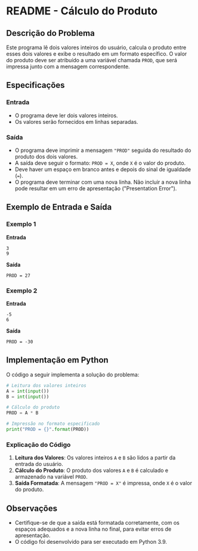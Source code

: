 # README - Cálculo do Produto

## Descrição do Problema
Este programa lê dois valores inteiros do usuário, calcula o produto entre esses dois valores e exibe o resultado em um formato específico. O valor do produto deve ser atribuído a uma variável chamada `PROD`, que será impressa junto com a mensagem correspondente.

## Especificações

### Entrada
- O programa deve ler dois valores inteiros.
- Os valores serão fornecidos em linhas separadas.

### Saída
- O programa deve imprimir a mensagem `"PROD"` seguida do resultado do produto dos dois valores.
- A saída deve seguir o formato: `PROD = X`, onde `X` é o valor do produto.
- Deve haver um espaço em branco antes e depois do sinal de igualdade (`=`).
- O programa deve terminar com uma nova linha. Não incluir a nova linha pode resultar em um erro de apresentação ("Presentation Error").

## Exemplo de Entrada e Saída

### Exemplo 1

**Entrada**
```
3
9
```

**Saída**
```
PROD = 27
```

### Exemplo 2

**Entrada**
```
-5
6
```

**Saída**
```
PROD = -30
```

## Implementação em Python

O código a seguir implementa a solução do problema:

```python
# Leitura dos valores inteiros
A = int(input())
B = int(input())

# Cálculo do produto
PROD = A * B

# Impressão no formato especificado
print("PROD = {}".format(PROD))
```

### Explicação do Código
1. **Leitura dos Valores**: Os valores inteiros `A` e `B` são lidos a partir da entrada do usuário.
2. **Cálculo do Produto**: O produto dos valores `A` e `B` é calculado e armazenado na variável `PROD`.
3. **Saída Formatada**: A mensagem `"PROD = X"` é impressa, onde `X` é o valor do produto.

## Observações
- Certifique-se de que a saída está formatada corretamente, com os espaços adequados e a nova linha no final, para evitar erros de apresentação.
- O código foi desenvolvido para ser executado em Python 3.9.
